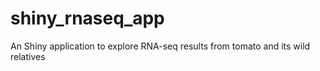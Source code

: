 # shiny_rnaseq_app
An Shiny application to explore RNA-seq results from tomato and its wild relatives 
